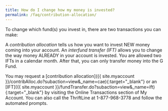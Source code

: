 ```yaml
---
title: How do I change how my money is invested?
permalink: /faq/contribution-allocation/
---
```


To change which fund(s) you invest in, there are two transactions you can make:

A *contribution allocation* tells us how you want to invest NEW money coming into your account.
An *interfund transfer (IFT)* allows you to change the way money ALREADY in your account is invested.
You are allowed two IFTs in a calendar month. After that, you can only transfer money into the G Fund.

You may request a [contribution allocation]({{ site.myaccount }}/contribAlloc.do?subaction=view&_name=cae){:target="\_blank"} or an [IFT]({{ site.myaccount }}/fundTransfer.do?subaction=view&_name=ift){:target="\_blank"} by visiting the Online Transactions section of My Account. You can also call the ThriftLine at 1-877-968-3778 and follow the automated prompts.
